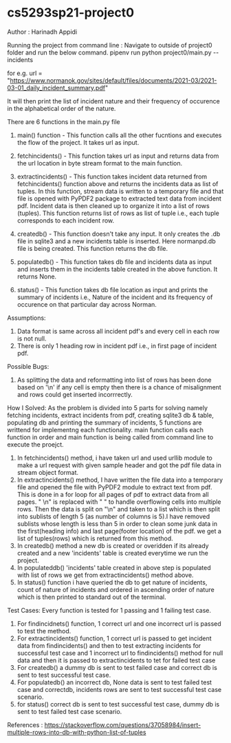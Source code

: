 # cs5293sp21-project0

Author : Harinadh Appidi

Running the project from command line :
Navigate to outside of project0 folder and run the below command.
pipenv run python project0/main.py --incidents <url>

for e.g. url = "https://www.normanok.gov/sites/default/files/documents/2021-03/2021-03-01_daily_incident_summary.pdf"

It will then print the list of incident nature  and their frequency of occurence in the alphabetical order of the nature.

There are 6 functions in the main.py file
1. main() function - This function calls all the other fucntions and executes the flow of the project. It takes url as input.

2. fetchincidents() - This function takes url as input and returns data from the url location in byte stream format to the main function.

3. extractincidents() - This function takes incident data returned from fetchincidents() function above and returns the incidents data as list of tuples.
In this function, stream data is written to a temporary file and that file is opened with PyPDF2 package to extracted text data from incident pdf. Incident data is then cleaned up to organize it into a list of rows (tuples). This function returns list of rows as list of tuple i.e., each tuple corresponds to each incident row.

4. createdb() - This function doesn't take any input. It only creates the .db file in sqlite3 and a new incidents table is inserted. Here normanpd.db file is being created. This function returns the db file.

5. populatedb() - This function takes db file and incidents data as input and inserts them in the incidents table created in the above function.
It returns None.

6. status() - This function takes db file location as input and prints the summary of incidents i.e., Nature of the incident and its frequency of occurence on that particular day across Norman.

Assumptions:
1. Data format is same across all incident pdf's and every cell in each row is not null.
2. There is only 1 heading row in incident pdf i.e., in first page of incident pdf.

Possible Bugs:
1. As splitting the data and reformatting into list of rows has been done based on '\n' if any cell is empty then there is a chance of misalignment and rows could get inserted incorrrectly.

How I Solved:
As the problem is divided into 5 parts for solving namely fetching incidents, extract incidents from pdf, creating sqlite3 db & table, populating db and printing the summary of incidents, 5 functions are writtend for implementng each functionality.
main function calls  each function in order and main function is being called from command line to execute the proejct.

1. In fetchincidents() method, i have taken url and used urllib module to make a url request with given sample header and got the pdf file data in stream object format.
2. In extractincidents() method, I have written the file data into a temporary file and opened the file with PyPDF2 module to extract text from pdf. This is done in a for loop for all pages of pdf to extract data from all pages. " \n" is replaced with " " to handle overflowing cells into multiple rows.
Then the data is split on "\n" and taken to a list which is then split into sublists of length 5 (as number of columns is 5).I have removed sublists whose length is less than 5 in order to clean some junk data in the first(heading info) and last page(footer location) of the pdf. we get a list of tuples(rows) which is returned from this method.
3. In createdb() method a new db is created or overidden if its already created and a new 'incidents' table is created  everytime we run the project.
4. In populateddb() 'incidents' table created in above step is populated with list of rows we get from extractincidents() method above.
5. In status() function i have queried the db to get nature of incidents, count of nature of incidents and ordered in ascending order of nature which is then printed to standard out of the terminal.

Test Cases:
Every function is tested for 1 passing and 1 failing test case.
1. For findincidnets() function, 1 correct url and one incorrect url is passed to test the method.
2. For extractincidents() function, 1 correct url is passed to get incident data from findincidents() and then to test extracting incidents for successful test case and 1 incorrect url to findincidents() method for null data and then it is passed to extractincidents to tet for failed test case
3. For createdb() a dummy db is sent to test failed case and correct db is sent to test successful test case.
4. For populatedb() an incorrect db, None data is sent to test failed test case and correctdb, incidents rows are sent to test successful test case scenario.
5. for status() correct db is sent to test successful test case, dummy db is sent to test failed test case scenario.
 	
References :
https://stackoverflow.com/questions/37058984/insert-multiple-rows-into-db-with-python-list-of-tuples


